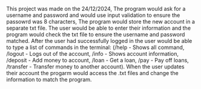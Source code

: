 This project was made on the 24/12/2024, 
The program would ask for a username and password and would use input validation to ensure the passowrd was 8 characters,
The program would store the new account in a separate txt file.
The user would be able to enter their information and the program would check the txt file to ensure the username and password matched.
After the user had successfully logged in the user would be able to type a list of commands in the terminal:
(/help - Shows all command, /logout - Logs out of the account, /info - Shows account information, /deposit - Add money to account, /loan - Get a loan, /pay - Pay off loans, /transfer - Transfer money to another account).
When the user updates their account the progarm would access the .txt files and change the information to match the program.
